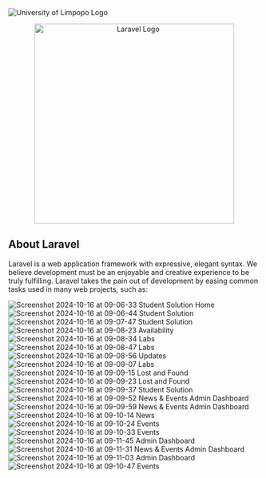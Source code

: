 <img src="https://github.com/user-attachments/assets/412b6527-3cff-438e-8bdb-8ff2434b34e2" alt="University of Limpopo Logo">

<p align="center">
    <a href="https://laravel.com" target="_blank">
        <img src="https://raw.githubusercontent.com/laravel/art/master/logo-lockup/5%20SVG/2%20CMYK/1%20Full%20Color/laravel-logolockup-cmyk-red.svg" width="400" alt="Laravel Logo">
    </a>
</p>


## About Laravel

Laravel is a web application framework with expressive, elegant syntax. We believe development must be an enjoyable and creative experience to be truly fulfilling. Laravel takes the pain out of development by easing common tasks used in many web projects, such as:

<img src="https://github.com/user-attachments/assets/fd21adff-3b10-4446-b909-964fe0beec24" alt="Screenshot 2024-10-16 at 09-06-33 Student Solution Home">
<img src="https://github.com/user-attachments/assets/c004c25b-237f-433e-804e-670b8fcbace2" alt="Screenshot 2024-10-16 at 09-06-44 Student Solution">
<img src="https://github.com/user-attachments/assets/cefaa127-9af3-4de0-a376-bfb5d36e9009" alt="Screenshot 2024-10-16 at 09-07-47 Student Solution">
<img src="https://github.com/user-attachments/assets/6c799195-7f1f-45ed-82a3-f505d2bee525" alt="Screenshot 2024-10-16 at 09-08-23 Availability">
<img src="https://github.com/user-attachments/assets/0e1e1aaf-480b-4b0b-9353-8ac48eae4e8f" alt="Screenshot 2024-10-16 at 09-08-34 Labs">
<img src="https://github.com/user-attachments/assets/62c7583d-358c-4b5a-8de9-41c98902b6a9" alt="Screenshot 2024-10-16 at 09-08-47 Labs">
<img src="https://github.com/user-attachments/assets/da99599a-1ec1-4f41-86c4-24a19faaeb2b" alt="Screenshot 2024-10-16 at 09-08-56 Updates">
<img src="https://github.com/user-attachments/assets/8dedab79-bf62-44a9-963a-7bd978094b5f" alt="Screenshot 2024-10-16 at 09-09-07 Labs">
<img src="https://github.com/user-attachments/assets/1a7b95ba-fbe5-4c3b-95ca-0049c638c3b6" alt="Screenshot 2024-10-16 at 09-09-15 Lost and Found">
<img src="https://github.com/user-attachments/assets/b9420f08-5fad-4665-a234-6fe354f41ce0" alt="Screenshot 2024-10-16 at 09-09-23 Lost and Found">
<img src="https://github.com/user-attachments/assets/761fe37d-f18a-4137-8c98-1ca0a597d381" alt="Screenshot 2024-10-16 at 09-09-37 Student Solution">
<img src="https://github.com/user-attachments/assets/88fe1dc0-af53-47d1-9319-a22ecae30fa7" alt="Screenshot 2024-10-16 at 09-09-52 News & Events Admin Dashboard">
<img src="https://github.com/user-attachments/assets/d1e57295-dd29-440b-982b-bcd9ae2ad821" alt="Screenshot 2024-10-16 at 09-09-59 News & Events Admin Dashboard">
<img src="https://github.com/user-attachments/assets/b512ce0d-0c2e-4196-9dd9-173c2e3abf15" alt="Screenshot 2024-10-16 at 09-10-14 News">
<img src="https://github.com/user-attachments/assets/c8e8b10e-1bb9-4ed2-8fd7-f5f5e7bf5976" alt="Screenshot 2024-10-16 at 09-10-24 Events">
<img src="https://github.com/user-attachments/assets/bcccc5a8-d0b5-42a8-9808-ec3b3990a385" alt="Screenshot 2024-10-16 at 09-10-33 Events">
<img src="https://github.com/user-attachments/assets/66c4c3ff-de80-4e44-8e22-870ce4d9f953" alt="Screenshot 2024-10-16 at 09-11-45 Admin Dashboard">
<img src="https://github.com/user-attachments/assets/bfc48952-0e40-446f-9a8c-f446fdadcd94" alt="Screenshot 2024-10-16 at 09-11-31 News & Events Admin Dashboard">
<img src="https://github.com/user-attachments/assets/a21a5ed6-6d0f-456a-9ef8-891fa52bc1ee" alt="Screenshot 2024-10-16 at 09-11-03 Admin Dashboard">
<img src="https://github.com/user-attachments/assets/7136885a-772b-4799-ab06-17b19e60838c" alt="Screenshot 2024-10-16 at 09-10-47 Events">

